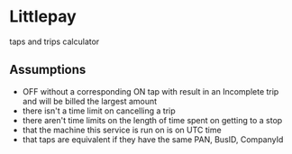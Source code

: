 # Littlepay
taps and trips calculator
## Assumptions
* OFF without a corresponding ON tap with result in an Incomplete trip and will be billed the largest amount
* there isn't a time limit on cancelling a trip
* there aren't time limits on the length of time spent on getting to a stop
* that the machine this service is run on is on UTC time
* that taps are equivalent if they have the same PAN, BusID, CompanyId